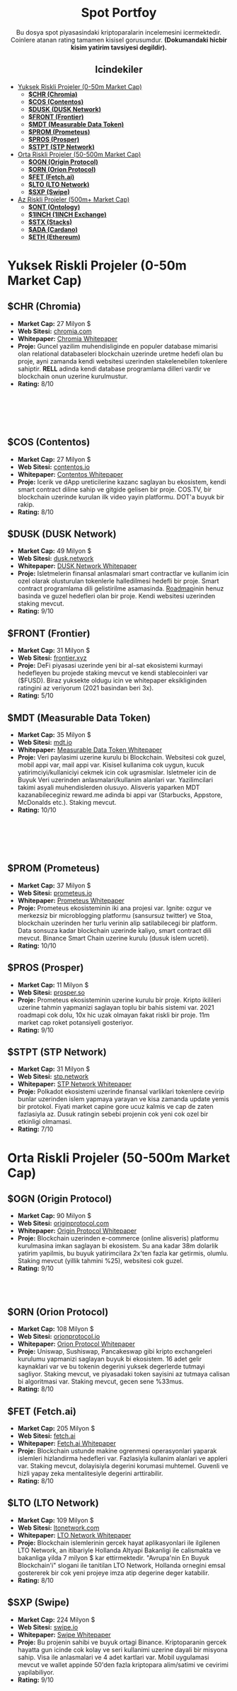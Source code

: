 <br />
<p align="center">
  <h1 align="center">Spot Portfoy</h1>
<p align="center">
    Bu dosya spot piyasasindaki kriptoparalarin incelemesini icermektedir. Coinlere atanan rating tamamen kisisel gorusumdur. <b>(Dokumandaki hicbir kisim yatirim tavsiyesi degildir).</b>
</p>

<p align = "center">
  <h2 align = "center"> <b>Icindekiler </b></h2>
</p>

- [Yuksek Riskli Projeler (0-50m Market Cap)](#yuksek-riskli-projeler-0-50m-market-cap)
  - [**$CHR (Chromia)**](#chr-chromia)
  - [**$COS (Contentos)**](#cos-contentos)
  - [**$DUSK (DUSK Network)**](#dusk-dusk-network)
  - [**$FRONT (Frontier)**](#front-frontier)
  - [**$MDT (Measurable Data Token)**](#mdt-measurable-data-token)
  - [**$PROM (Prometeus)**](#prom-prometeus)
  - [**$PROS (Prosper)**](#pros-prosper)
  - [**$STPT (STP Network)**](#stpt-stp-network)
- [Orta Riskli Projeler (50-500m Market Cap)](#orta-riskli-projeler-50-500m-market-cap)
  - [**$OGN (Origin Protocol)**](#ogn-origin-protocol)
  - [**$ORN (Orion Protocol)**](#orn-orion-protocol)
  - [**$FET (Fetch.ai)**](#fet-fetchai)
  - [**$LTO (LTO Network)**](#lto-lto-network)
  - [**$SXP (Swipe)**](#sxp-swipe)
- [Az Riskli Projeler (500m+ Market Cap)](#az-riskli-projeler-500m-market-cap)
  - [**$ONT (Ontology)**](#ont-ontology)
  - [**$1INCH (1INCH Exchange)**](#1inch-1inch-exchange)
  - [**$STX (Stacks)**](#stx-stacks)
  - [**$ADA (Cardano)**](#ada-cardano)
  - [**$ETH (Ethereum)**](#eth-ethereum)

# Yuksek Riskli Projeler (0-50m Market Cap)

## **$CHR (Chromia)**

* **Market Cap:** 27 Milyon $
* **Web Sitesi:** [chromia.com](https://chromia.com/)
* **Whitepaper:** [Chromia Whitepaper](https://chromia.com/documents/Chromia-_-Platform-white-paper2019.pdf)
* **Proje:** Guncel yazilim muhendisliginde en populer database mimarisi olan relational databaseleri blockchain uzerinde uretme hedefi olan bu proje, ayni zamanda kendi websitesi uzerinden stakelenebilen tokenlere sahiptir. **RELL** adinda kendi database programlama dilleri vardir ve blockchain onun uzerine kurulmustur.
* **Rating:** 8/10

<br></br>
<br></br>

## **$COS (Contentos)**

* **Market Cap:** 27 Milyon $
* **Web Sitesi:** [contentos.io](https://www.contentos.io/)
* **Whitepaper:** [Contentos Whitepaper](https://www.contentos.io/#section-group-sgNsgLSB5u1RZkPxx3ykh9-2)
* **Proje:** Icerik ve dApp ureticilerine kazanc saglayan bu ekosistem, kendi smart contract diline sahip ve gitgide gelisen bir proje. COS.TV, bir blockchain uzerinde kurulan ilk video yayin platformu. DOT'a buyuk bir rakip.
* **Rating:** 8/10

## **$DUSK (DUSK Network)**

* **Market Cap:** 49 Milyon $
* **Web Sitesi:** [dusk.network](https://dusk.network/)
* **Whitepaper:** [DUSK Network Whitepaper](https://dusk.network/uploads/dusk-whitepaper.pdf)
* **Proje:** Isletmelerin finansal anlasmalari smart contractlar ve kullanim icin ozel olarak olusturulan tokenlerle halledilmesi hedefli bir proje. Smart contract programlama dili gelistirilme asamasinda. [Roadmap](https://dusk.network/pages/roadmap)inin henuz basinda ve guzel hedefleri olan bir proje. Kendi websitesi uzerinden staking mevcut.
* **Rating:** 9/10

## **$FRONT (Frontier)**

* **Market Cap:** 31 Milyon $
* **Web Sitesi:** [frontier.xyz](https://frontier.xyz/)
* **Proje:** DeFi piyasasi uzerinde yeni bir al-sat ekosistemi kurmayi hedefleyen bu projede staking mevcut ve kendi stablecoinleri var ($FUSD). Biraz yuksekte oldugu icin  ve whitepaper eksikliginden ratingini az veriyorum (2021 basindan beri 3x).
* **Rating:** 5/10

## **$MDT (Measurable Data Token)**

* **Market Cap:** 35 Milyon $
* **Web Sitesi:** [mdt.io](https://mdt.io/)
* **Whitepaper:** [Measurable Data Token Whitepaper](https://mdt.io/docs/whitepaper.pdf)
* **Proje:** Veri paylasimi uzerine kurulu bi Blockchain. Websitesi cok guzel, mobil appi var, mail appi var. Kisisel kullanima cok uygun, kucuk yatirimciyi/kullaniciyi cekmek icin cok ugrasmislar. Isletmeler icin de Buyuk Veri uzerinden anlasmalari/kullanim alanlari var. Yazilimcilari takimi asyali muhendislerden olusuyo. Alisveris yaparken MDT kazanabileceginiz reward.me adinda bi appi var (Starbucks, Appstore, McDonalds etc.). Staking mevcut.
* **Rating:** 10/10

<br></br>
<br></br>

## **$PROM (Prometeus)**

* **Market Cap:** 37 Milyon $
* **Web Sitesi:** [prometeus.io](https://prometeus.io/)
* **Whitepaper:** [Prometeus Whitepaper](https://prometeus.io/whitepaper.pdf)
* **Proje:** Prometeus ekosisteminin iki ana projesi var. Ignite: ozgur ve merkezsiz bir microblogging platformu (sansursuz twitter) ve Stoa, blockchain uzerinden her turlu verinin alip satilabilecegi bir platform. Data sonsuza kadar blockchain uzerinde kaliyo, smart contract dili mevcut. Binance Smart Chain uzerine kurulu (dusuk islem ucreti).
* **Rating:** 10/10


## **$PROS (Prosper)**

* **Market Cap:** 11 Milyon $
* **Web Sitesi:** [prosper.so](https://prosper.so/)
* **Proje:** Prometeus ekosisteminin uzerine kurulu bir proje. Kripto ikilileri uzerine tahmin yapmanizi saglayan toplu bir bahis sistemi var. 2021 roadmapi cok dolu, 10x hic uzak olmayan fakat riskli bir proje. 11m market cap roket potansiyeli gosteriyor.
* **Rating:** 9/10

## **$STPT (STP Network)**

* **Market Cap:** 31 Milyon $
* **Web Sitesi:** [stp.network](https://stp.network/)
* **Whitepaper:** [STP Network Whitepaper](https://stp.network/wp-content/uploads/2021/01/STP-2.0.pdf)
* **Proje:** Polkadot ekosistemi uzerinde finansal varliklari tokenlere cevirip bunlar uzerinden islem yapmaya yarayan ve kisa zamanda update yemis bir protokol. Fiyati market capine gore ucuz kalmis ve cap de zaten fazlasiyla az. Dusuk ratingin sebebi projenin cok yeni cok ozel bir etkinligi olmamasi.
* **Rating:** 7/10

# Orta Riskli Projeler (50-500m Market Cap)

## **$OGN (Origin Protocol)**

* **Market Cap:** 90 Milyon $
* **Web Sitesi:** [originprotocol.com](https://www.originprotocol.com/en)
* **Whitepaper:** [Origin Protocol Whitepaper](https://www.originprotocol.com/en/whitepaper)
* **Proje:** Blockchain uzerinden e-commerce (online alisveris) platformu kurulmasina imkan saglayan bi ekosistem. Su ana kadar 38m dolarlik yatirim yapilmis, bu buyuk yatirimcilara 2x'ten fazla kar getirmis, olumlu. Staking mevcut (yillik tahmini %25), websitesi cok guzel.
* **Rating:** 9/10

<br></br>

## **$ORN (Orion Protocol)**

* **Market Cap:** 108 Milyon $
* **Web Sitesi:** [orionprotocol.io](https://www.orionprotocol.io/)
* **Whitepaper:** [Orion Protocol Whitepaper](https://www.orionprotocol.io/hubfs/whitepaper.pdf)
* **Proje:** Uniswap, Sushiswap, Pancakeswap gibi kripto exchangeleri kurulumu yapmanizi saglayan buyuk bi ekosistem. 16 adet gelir kaynaklari var ve bu tokenin degerini yuksek degerlerde tutmayi sagliyor. Staking mevcut, ve piyasadaki token sayisini az tutmaya calisan bi algoritmasi var. Staking mevcut, gecen sene %33mus.
* **Rating:** 8/10

## **$FET (Fetch.ai)**

* **Market Cap:** 205 Milyon $
* **Web Sitesi:** [fetch.ai](https://fetch.ai/)
* **Whitepaper:** [Fetch.ai Whitepaper](https://fetch.ai/wp-content/uploads/2019/10/Fetch.AI-Economics-white-paper.pdf)
* **Proje:** Blockchain ustunde makine ogrenmesi operasyonlari yaparak islemleri hizlandirma hedefleri var. Fazlasiyla kullanim alanlari ve appleri var. Staking mevcut, dolayisiyla degerini korumasi muhtemel. Guvenli ve hizli yapay zeka mentalitesiyle degerini arttirabilir.
* **Rating:** 8/10

## **$LTO (LTO Network)**

* **Market Cap:** 109 Milyon $
* **Web Sitesi:** [ltonetwork.com](https://www.ltonetwork.com/)
* **Whitepaper:** [LTO Network Whitepaper](https://ltonetwork.com/documents/LTO%20Network%20-%20Technical%20Paper.pdf)
* **Proje:** Blockchain islemlerinin gercek hayat aplikasyonlari ile ilgilenen LTO Network, an itibariyle Hollanda Altyapi Bakanligi ile calismakta ve bakanliga yilda 7 milyon $ kar ettirmektedir. "Avrupa'nin En Buyuk Blockchain'i" slogani ile tanitilan LTO Network, Hollanda ornegini emsal gostererek bir cok yeni projeye imza atip degerine deger katabilir.
* **Rating:** 8/10

## **$SXP (Swipe)**

* **Market Cap:** 224 Milyon $
* **Web Sitesi:** [swipe.io](https://swipe.io/)
* **Whitepaper:** [Swipe Whitepaper](https://swipe.io/ProductManual.pdf)
* **Proje:** Bu projenin sahibi ve buyuk ortagi Binance. Kriptoparanin gercek hayatta gun icinde cok kolay ve seri kullanimi uzerine dayali bir misyona sahip. Visa ile anlasmalari ve 4 adet kartlari var. Mobil uygulamasi mevcut ve wallet appinde 50'den fazla kriptopara alim/satimi ve cevirimi yapilabiliyor.
* **Rating:** 9/10

<br></br>
<br></br>
<br></br>

# Az Riskli Projeler (500m+ Market Cap)

## **$ONT (Ontology)**

* **Market Cap:** 979 Milyon $
* **Web Sitesi:** [ont.io](https://ont.io/)
* **Whitepaper:** [Ontology Whitepaper](https://ont.io/wp/Ontology-technology-white-paper-EN.pdf)
* **Proje:** Veri depolanmasi, dagitimi ve alis-verisi, tanimlama ve DeFi banckaciligi uzerine bircok projelere var. Saglam piyasa hacmine sahip bir coin ve stakingi mevcut. Fiyati, piyasa degerine gore dusuk kalmis. 
* **Rating:** 8/10

## **$1INCH (1INCH Exchange)**

* **Market Cap:** 765 Milyon $
* **Web Sitesi:** [1inch.exchange](https://1inch.exchange/#/)
* **Proje:** SushiSwap, UniSwap gibi bir Merkezsiz Kripto Alim-Satim merkezi. ETH bazli yuksek islem ucretleri yerine CHI token kullanilarak ucuz ucretlerle trade yapilabiliyor. Swap Tokenleri boga piyasasinda ciddi bir yukselis gosteriyo ve bu piyasalarda ciddi kar birakabilir.
* **Rating:** 7/10

## **$STX (Stacks)**

* **Market Cap:** 516 Milyon $
* **Web Sitesi:** [stacks.co](stacks.co)
* **Whitepaper:** [Stacks Whitepaper](https://gaia.blockstack.org/hub/1AxyPunHHAHiEffXWESKfbvmBpGQv138Fp/stacks.pdf)
* **Proje:** Bitcoin'i daha islevsel ve proglamlanabilir hale getirmeyi hedefleyen bu proje, Bitcoin blockchaini uzerinde kullanilabilen "Clarity" smart contract programlama dilini bizlere sunuyor. STX tokenlerinizi "stack"leyerek ayrica faizle BTC de kazanabiliyorsunuz.
* **Rating:** 9/10

## **$ADA (Cardano)**

* **Market Cap:** 28 Milyar $
* **Web Sitesi:** [cardano.org](https://cardano.org/)
* **Whitepaper:** [Cardano Whitepaper](https://why.cardano.org/en/introduction/motivation/)
* **Proje:** 2021'in en buyuk hamleler yapan kripto ekosistemi. Onumuzdeki ay icerisinde Etiyopya'nin milli kripto para biriminin uzerine kurulacagi soylenen bu platform, Mart ayi civarinda cikmasi planlanan smart contract programlama dili olan Goguen ile cok ileri seviyeleri hedefliyor. An itibariyle piyasadaki ADA tokenlerinin %80i stakelenmis durumda ve yil ortasina kadar maxim optima (%97.3) degerine ulasilmasi hedefleniyor. Bu hedeften sonra basilan tum ADA tokenleri stakelemis kullanicilara dagitilacak ve tamamen merkeziyetsiz ilk saglam kripto projesi olacak.
* **Rating:** 10/10

<br></br>
<br></br>

## **$ETH (Ethereum)**

* **Market Cap:** 209 Milyar $
* **Web Sitesi:** [ethereum.org](https://ethereum.org/en/)
* **Whitepaper:** [Ethereum Whitepaper](https://ethereum.org/en/whitepaper/)
* **Proje:** Kullanilabilir ve gelistirilebilir kriptopara sisteminin babasi olan Ethereum, an itibari ile piyasada en cok isleve sahip olan coindir. Ilk smart contract dili olan Solidity'i cikaran Ethereum, gunumuzde swap ve aktarim islemlerinde kullanilan baslica coindir. Cikmasi beklenen ETH 2.0 guncellemesinde enflasyon ve yuksek islem ucretleri gibi problemleri cozmeyi hedefleyen Ethereum, piyasaya gelisi her gun artan buyuk yatirimcilarin Bitcoinden sonra ilk odagi olabilir.
* **Rating:** 9/10